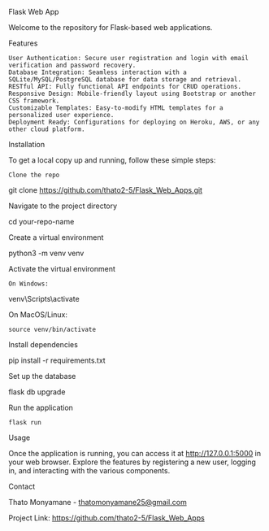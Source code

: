 Flask Web App

Welcome to the repository for Flask-based web applications. 

Features

    User Authentication: Secure user registration and login with email verification and password recovery.
    Database Integration: Seamless interaction with a SQLite/MySQL/PostgreSQL database for data storage and retrieval.
    RESTful API: Fully functional API endpoints for CRUD operations.
    Responsive Design: Mobile-friendly layout using Bootstrap or another CSS framework.
    Customizable Templates: Easy-to-modify HTML templates for a personalized user experience.
    Deployment Ready: Configurations for deploying on Heroku, AWS, or any other cloud platform.

Installation

To get a local copy up and running, follow these simple steps:

    Clone the repo

git clone https://github.com/thato2-5/Flask_Web_Apps.git

Navigate to the project directory

cd your-repo-name

Create a virtual environment

python3 -m venv venv

Activate the virtual environment

    On Windows:


venv\Scripts\activate

On MacOS/Linux:

    source venv/bin/activate

Install dependencies

pip install -r requirements.txt

Set up the database

flask db upgrade

Run the application

    flask run

Usage

Once the application is running, you can access it at http://127.0.0.1:5000 in your web browser. Explore the features by registering a new user, logging in, and interacting with the various components.

Contact

Thato Monyamane - thatomonyamane25@gmail.com

Project Link: https://github.com/thato2-5/Flask_Web_Apps
